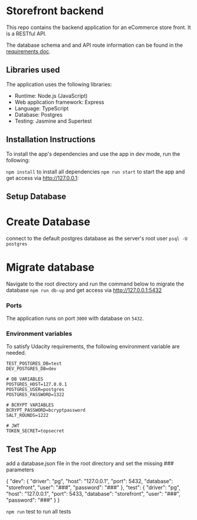 # Storefront backend

This repo contains the backend application for an eCommerce store front. It is a RESTful API.

The database schema and and API route information can be found in the [requirements doc](REQUIREMENTS.md).

## Libraries used

The application uses the following libraries:

-   Runtime: Node.js (JavaScript)
-   Web application framework: Express
-   Language: TypeScript
-   Database: Postgres
-   Testing: Jasmine and Supertest

## Installation Instructions

To install the app's dependencies and use the app in dev mode, run the following:

`npm install` to install all dependencies
`npm run start` to start the app and get access via http://127.0.0.1:

## Setup Database 

# Create Database

connect to the default postgres database as the server's root user `psql -U postgres`

# Migrate database

Navigate to the root directory and run the command below to migrate the database
`npm run db-up` and get access via http://127.0.0.1:5432

### Ports

The application runs on port `3000` with database on `5432`.

### Environment variables

To satisfy Udacity requirements, the following environment variable are needed.

```
TEST_POSTGRES_DB=test
DEV_POSTGRES_DB=dev

# DB VARIABLES
POSTGRES_HOST=127.0.0.1
POSTGRES_USER=postgres
POSTGRES_PASSWORD=1322

# BCRYPT VARIABLES
BCRYPT_PASSWORD=bcryptpassword
SALT_ROUNDS=1222

# JWT
TOKEN_SECRET=topsecret
```
## Test The App

add a database.json file in the root directory and set the missing ### parameters

{
  "dev": {
    "driver": "pg",
    "host": "127.0.0.1",
    "port": 5432,
    "database": "storefront",
    "user": "###",
    "password": "###"
  },
  "test": {
    "driver": "pg",
    "host": "127.0.0.1",
    "port": 5433,
    "database": "storefront",
    "user": "###",
    "password": "###"
  }
}

`npm run` test to run all tests
